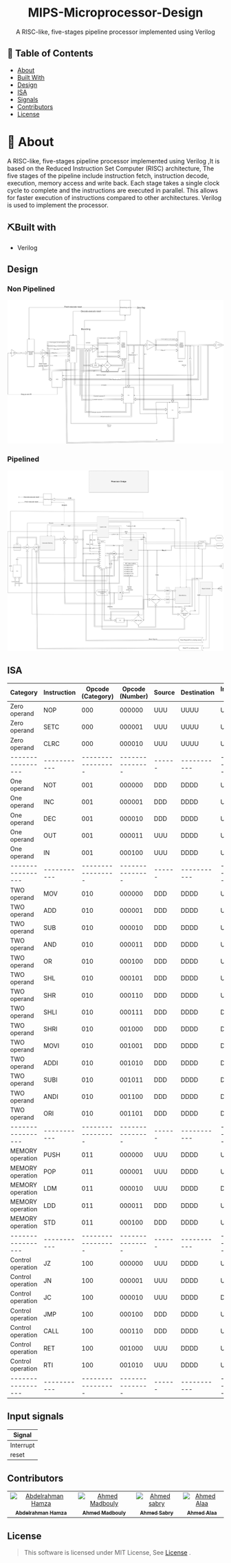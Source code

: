<div align="center">
<h1> MIPS-Microprocessor-Design </h1>
<p> A RISC-like, five-stages pipeline processor implemented using Verilog</p>
</div>

## 📝 Table of Contents

- [About](#about)
- [Built With](#built-with)
- [Design](#Design)
- [ISA](#ISA)
- [Signals](#Signals)
- [Contributors](#contributors)
- [License](#license)

# 📑 About

A RISC-like, five-stages pipeline processor implemented using Verilog ,It is based on the Reduced Instruction Set Computer (RISC) architecture, The five stages of the pipeline include instruction fetch, instruction decode, execution, memory access and write back. Each stage takes a single clock cycle to complete and the instructions are executed in parallel. This allows for faster execution of instructions compared to other architectures. Verilog is used to implement the processor.

## ⛏️Built with

- Verilog

## Design

### Non Pipelined

![Non Pipelined](Images/nonpiplined.png)

### Pipelined

![Pipelined](Images/pipelined.png)

## ISA

| Category          | Instruction | Opcode (Category) | Opcode (Number) | Source | Destination | Immediate value |
| ----------------- | ----------- | ----------------- | --------------- | ------ | ----------- | --------------- |
| Zero operand      | NOP         | 000               | 000000          | UUU    | UUUU        | U               |
| Zero operand      | SETC        | 000               | 000001          | UUU    | UUUU        | U               |
| Zero operand      | CLRC        | 000               | 000010          | UUU    | UUUU        | U               |
| ----------------- | ----------- | ----------------- | --------------- | ------ | ----------- | --------------- |
| One operand       | NOT         | 001               | 000000          | DDD    | DDDD        | U               |
| One operand       | INC         | 001               | 000001          | DDD    | DDDD        | U               |
| One operand       | DEC         | 001               | 000010          | DDD    | DDDD        | U               |
| One operand       | OUT         | 001               | 000011          | UUU    | DDDD        | U               |
| One operand       | IN          | 001               | 000100          | UUU    | DDDD        | U               |
| ----------------- | ----------- | ----------------- | --------------- | ------ | ----------- | --------------- |
| TWO operand       | MOV         | 010               | 000000          | DDD    | DDDD        | U               |
| TWO operand       | ADD         | 010               | 000001          | DDD    | DDDD        | U               |
| TWO operand       | SUB         | 010               | 000010          | DDD    | DDDD        | U               |
| TWO operand       | AND         | 010               | 000011          | DDD    | DDDD        | U               |
| TWO operand       | OR          | 010               | 000100          | DDD    | DDDD        | U               |
| TWO operand       | SHL         | 010               | 000101          | DDD    | DDDD        | U               |
| TWO operand       | SHR         | 010               | 000110          | DDD    | DDDD        | U               |
| TWO operand       | SHLI        | 010               | 000111          | DDD    | DDDD        | D               |
| TWO operand       | SHRI        | 010               | 001000          | DDD    | DDDD        | D               |
| TWO operand       | MOVI        | 010               | 001001          | DDD    | DDDD        | D               |
| TWO operand       | ADDI        | 010               | 001010          | DDD    | DDDD        | D               |
| TWO operand       | SUBI        | 010               | 001011          | DDD    | DDDD        | D               |
| TWO operand       | ANDI        | 010               | 001100          | DDD    | DDDD        | D               |
| TWO operand       | ORI         | 010               | 001101          | DDD    | DDDD        | D               |
| ----------------- | ----------- | ----------------- | --------------- | ------ | ----------- | --------------- |
| MEMORY operation  | PUSH        | 011               | 000000          | UUU    | DDDD        | U               |
| MEMORY operation  | POP         | 011               | 000001          | UUU    | DDDD        | U               |
| MEMORY operation  | LDM         | 011               | 000010          | UUU    | DDDD        | D               |
| MEMORY operation  | LDD         | 011               | 000011          | DDD    | DDDD        | U               |
| MEMORY operation  | STD         | 011               | 000100          | DDD    | DDDD        | U               |
| ----------------- | ----------- | ----------------- | --------------- | ------ | ----------- | --------------- |
| Control operation | JZ          | 100               | 000000          | UUU    | DDDD        | U               |
| Control operation | JN          | 100               | 000001          | UUU    | DDDD        | U               |
| Control operation | JC          | 100               | 000010          | UUU    | DDDD        | D               |
| Control operation | JMP         | 100               | 000100          | DDD    | DDDD        | U               |
| Control operation | CALL        | 100               | 000110          | DDD    | DDDD        | U               |
| Control operation | RET         | 100               | 001000          | UUU    | DDDD        | U               |
| Control operation | RTI         | 100               | 001010          | UUU    | DDDD        | U               |
| ----------------- | ----------- | ----------------- | --------------- | ------ | ----------- | --------------- |

## Input signals

| Signal    |
| --------- |
| Interrupt |
| reset     |

## Contributors

<table>
  <tr>

<td align="center">
<a href="https://github.com/Abd-ELrahmanHamza" target="_black">
<img src="https://avatars.githubusercontent.com/u/68310502?v=4" width="150px;" alt="Abdelrahman Hamza"/><br /><sub><b>Abdelrahman Hamza</b></sub></a><br />
</td>

<td align="center">
<a href="https://github.com/ahmedmadbouly186" target="_black">
<img src="https://avatars.githubusercontent.com/u/66012617?v=4" width="150px;" alt="Ahmed Madbouly"/><br /><sub><b>Ahmed Madbouly</b></sub></a><br />
</td>

<td align="center">
<a href="https://github.com/Ahmedsabry11" target="_black">
<img src="https://avatars.githubusercontent.com/u/75908511?v=4" width="150px;" alt="Ahmed sabry"/><br /><sub><b>Ahmed Sabry</b></sub></a><br />
</td>

<td align="center">
<a href="https://github.com/AhmedAlaa2024" target="_black">
<img src="https://avatars.githubusercontent.com/u/62505107?v=4" width="150px;" alt="Ahmed Alaa"/><br /><sub><b>Ahmed Alaa</b></sub></a><br />
</td>

</tr>
 </table>

## License <a name = "license"></a>

> This software is licensed under MIT License, See [License](https://github.com/CMP24-SWE-TEAM3/Front-End/blob/main/LICENSE) .
